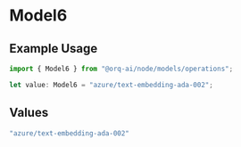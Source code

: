 # Model6

## Example Usage

```typescript
import { Model6 } from "@orq-ai/node/models/operations";

let value: Model6 = "azure/text-embedding-ada-002";
```

## Values

```typescript
"azure/text-embedding-ada-002"
```